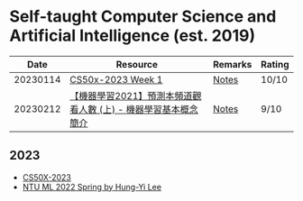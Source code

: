 # Self-taught Computer Science and Artificial Intelligence (est. 2019)
|Date|Resource|Remarks|Rating|
|------------ | ------------| ------------| ------------|
|20230114 |[CS50x-2023 Week 1](https://cs50.harvard.edu/x/2023/weeks/1/) |[Notes]() |10/10 |
|20230212 |[【機器學習2021】預測本頻道觀看人數 (上) - 機器學習基本概念簡介](https://www.youtube.com/watch?v=Ye018rCVvOo)| [Notes](ntu-ml-2022-spring/week-1/preparation-1/)|9/10|

## 2023
- [CS50X-2023](cs50x-2023/)
- [NTU ML 2022 Spring by Hung-Yi Lee](ntu-ml-2022-spring/)
